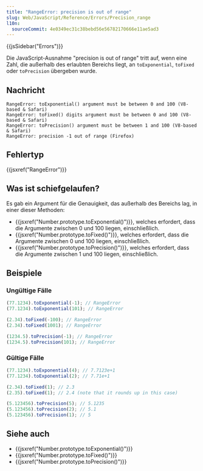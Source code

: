 ```yaml
---
title: "RangeError: precision is out of range"
slug: Web/JavaScript/Reference/Errors/Precision_range
l10n:
  sourceCommit: 4e0349ec31c38bebd56e56782170666e11ae5ad3
---
```


{{jsSidebar("Errors")}}

Die JavaScript-Ausnahme "precision is out of range" tritt auf, wenn eine Zahl, die außerhalb des erlaubten Bereichs liegt, an `toExponential`, `toFixed` oder `toPrecision` übergeben wurde.

## Nachricht

```plain
RangeError: toExponential() argument must be between 0 and 100 (V8-based & Safari)
RangeError: toFixed() digits argument must be between 0 and 100 (V8-based & Safari)
RangeError: toPrecision() argument must be between 1 and 100 (V8-based & Safari)
RangeError: precision -1 out of range (Firefox)
```

## Fehlertyp

{{jsxref("RangeError")}}

## Was ist schiefgelaufen?

Es gab ein Argument für die Genauigkeit, das außerhalb des Bereichs lag, in einer dieser Methoden:

- {{jsxref("Number.prototype.toExponential()")}}, welches erfordert, dass die Argumente zwischen 0 und 100 liegen, einschließlich.
- {{jsxref("Number.prototype.toFixed()")}}, welches erfordert, dass die Argumente zwischen 0 und 100 liegen, einschließlich.
- {{jsxref("Number.prototype.toPrecision()")}}, welches erfordert, dass die Argumente zwischen 1 und 100 liegen, einschließlich.

## Beispiele

### Ungültige Fälle

```js example-bad
(77.1234).toExponential(-1); // RangeError
(77.1234).toExponential(101); // RangeError

(2.34).toFixed(-100); // RangeError
(2.34).toFixed(1001); // RangeError

(1234.5).toPrecision(-1); // RangeError
(1234.5).toPrecision(101); // RangeError
```

### Gültige Fälle

```js example-good
(77.1234).toExponential(4); // 7.7123e+1
(77.1234).toExponential(2); // 7.71e+1

(2.34).toFixed(1); // 2.3
(2.35).toFixed(1); // 2.4 (note that it rounds up in this case)

(5.123456).toPrecision(5); // 5.1235
(5.123456).toPrecision(2); // 5.1
(5.123456).toPrecision(1); // 5
```

## Siehe auch

- {{jsxref("Number.prototype.toExponential()")}}
- {{jsxref("Number.prototype.toFixed()")}}
- {{jsxref("Number.prototype.toPrecision()")}}
